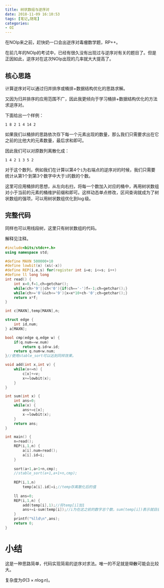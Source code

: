 ```yaml
---
title: 树状数组与逆序对
date: 2018-11-09 16:10:53
tags: [笔记,随笔]
categories:
- OI   
---
```


在NOIp来之前，赶快奶一口会出逆序对毒瘤数学题，RP++。

<!--more-->

在前几年的NOIp的考试中，已经有很久没有出现过与逆序对有关的题目了。但是正因如此，逆序对在这次NOIp出现的几率就大大提高了。

## 核心思路

计算逆序对可以通过归并排序或桶排+数据结构优化的思路求解。

又因为归并排序的应用范围不广，因此我更倾向于学习桶排+数据结构优化的方法求逆序对。

下面给出一个样例：

```
1 8 2 1 4 14 2
```

如果我们以桶排的思路依次存下每一个元素出现的数量，那么我们只需要求出在它之前的比他大的元素数量，最后求和即可。

因此我们可以对原数列离散化成：

```
1 4 2 1 3 5 2
```

对于这个数列，例如我们在计算以第4个`1`为右端点的逆序对的时候，我们只需要统计从第1个到第3个数字中大于`1`的数的个数。

这里可应用桶排的思想，从左向右扫，将每一个数加入对应的桶中，再用树状数组对小于当前的元素的桶维护前缀和即可。这样动态单点修改，区间查询就成为了树状数组的强项，可以用树状数组优化到$\log$级。


## 完整代码

同样也可以用线段树，这里只有树状数组的代码。

解释见注释。

```cpp
#include<bits/stdc++.h>
using namespace std;

#define MAXN 500000+10
#define lowbit(x) (x&(-x))
#define REP(i,e,s) for(register int i=e; i<=s; i++)
#define ll long long
int read() {
    int x=0,f=1,ch=getchar();
    while(ch>'9'||ch<'0'){if(ch=='-')f=-1;ch=getchar();}
    while(ch>='0'&&ch<='9'){x=x*10+ch-'0';ch=getchar();}
    return x*f;
}

int c[MAXN],temp[MAXN],n;

struct edge {
    int id,num;
} a[MAXN];

bool cmp(edge q,edge w) {
    if(q.num==w.num)
        return q.id<w.id;
    return q.num<w.num;
}//使用stable_sort可以达到同样效果。

void add(int x,int v) {
    while(x<=n) {
        c[x]+=v;
        x+=lowbit(x);
    }
}

int sum(int x) {
    int ans=0;
    while(x) {
        ans+=c[x];
        x-=lowbit(x);
    }
    return ans;
}

int main() {
    n=read();
    REP(i,1,n) {
        a[i].num=read();
        a[i].id=i;
    }
    
    sort(a+1,a+1+n,cmp);
    //stable_sort(a+1,a+1+n,cmp);
    
	REP(i,1,n)
        temp[a[i].id]=i;//temp存离散化后的值
        
    ll ans=0;
    REP(i,1,n) {
        add(temp[i],1);//将temp[i]加1
        ans+=i-sum(temp[i]);//i为在这之前的数字总个数，sum(temp[i])表示就目前为止小于等于temp[i]的个数。
    }
    printf("%lld\n",ans);
    return 0;
}
```

# 小结

这是一种思路简单，代码实现简易的逆序对求法。唯一的不足就是~~常数~~可能会比较大。

复杂度为$\Theta(3\times n\log n)$。